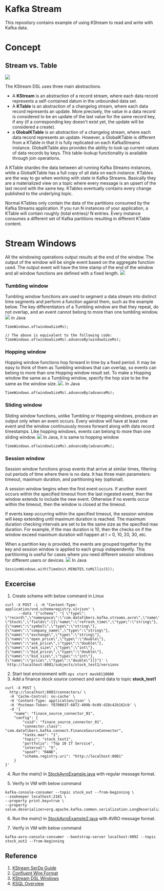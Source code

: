 # Kafka Stream
This repository contains example of using KStream to read and write with Kafka data.
# Concept
## Stream vs. Table
![](https://www.rittmanmead.com/blog/content/images/2017/09/StreamVSTableAcc.gif)

The KStream DSL uses three main abstractions. 
* A **KStream** is an abstraction of a record stream, where each data record represents a self-contained datum in the unbounded data set. 
* A **KTable** is an abstraction of a changelog stream, where each data record represents an update. More precisely, the value in a data record is considered to be an update of the last value for the same record key, if any (if a corresponding key doesn't exist yet, the update will be considered a create).
* a **GlobalKTable** is an abstraction of a changelog stream, where each data record represents an update. However, a GlobalKTable is different from a KTable in that it is fully replicated on each KafkaStreams instance. GlobalKTable also provides the ability to look up current values of data records by keys. This table-lookup functionality is available through join operations.

A KTable shardes the data between all running Kafka Streams instances, while a GlobalKTable has a full copy of all data on each instance. KTables are the way to go when working with state in Kafka Streams. Basically they are a materialized view on a topic where every message is an upsert of the last record with the same key. KTables eventually contains every change published to the underlying topic.

Normal KTables only contain the data of the partitions consumed by the Kafka Streams application. If you run N instances of your application, a KTable will contain roughly (total entries)/ N entries. Every instance consumes a different set of Kafka partitions resulting in different KTable content.

# Stream Windows
All the windowing operations output results at the end of the window. The output of the window will be single event based on the aggregate function used. The output event will have the time stamp of the end of the window and all window functions are defined with a fixed length.
![](https://docs.microsoft.com/en-us/azure/stream-analytics/media/stream-analytics-window-functions/stream-analytics-window-functions-conceptual.png)
### Tumbling window
Tumbling window functions are used to segment a data stream into distinct time segments and perform a function against them, such as the example below. The key differentiators of a Tumbling window are that they repeat, do not overlap, and an event cannot belong to more than one tumbling window.
![](https://docs.microsoft.com/en-us/azure/stream-analytics/media/stream-analytics-window-functions/stream-analytics-window-functions-tumbling-intro.png)
in Java
```
TimeWindows.of(windowSizeMs);

// The above is equivalent to the following code:
TimeWindows.of(windowSizeMs).advanceBy(windowSizeMs);
```
### Hopping window
Hopping window functions hop forward in time by a fixed period. It may be easy to think of them as Tumbling windows that can overlap, so events can belong to more than one Hopping window result set. To make a Hopping window the same as a Tumbling window, specify the hop size to be the same as the window size.
![](https://docs.microsoft.com/en-us/azure/stream-analytics/media/stream-analytics-window-functions/stream-analytics-window-functions-hopping-intro.png).
In Java
```
TimeWindows.of(windowSizeMs).advanceBy(advanceMs);
```
### Sliding window
Sliding window functions, unlike Tumbling or Hopping windows, produce an output only when an event occurs. Every window will have at least one event and the window continuously moves forward along with data record timestamps. Like hopping windows, events can belong to more than one sliding window.
![](https://docs.microsoft.com/en-us/azure/stream-analytics/media/stream-analytics-window-functions/stream-analytics-window-functions-sliding-intro.png)
In Java, it is same to hopping window
```
TimeWindows.of(windowSizeMs).advanceBy(advanceMs);
```
### Session window 
Session window functions group events that arrive at similar times, filtering out periods of time where there is no data. It has three main parameters: timeout, maximum duration, and partitioning key (optional).

A session window begins when the first event occurs. If another event occurs within the specified timeout from the last ingested event, then the window extends to include the new event. Otherwise if no events occur within the timeout, then the window is closed at the timeout.

If events keep occurring within the specified timeout, the session window will keep extending until maximum duration is reached. The maximum duration checking intervals are set to be the same size as the specified max duration. For example, if the max duration is 10, then the checks on if the window exceed maximum duration will happen at t = 0, 10, 20, 30, etc.

When a partition key is provided, the events are grouped together by the key and session window is applied to each group independently. This partitioning is useful for cases where you need different session windows for different users or devices.
![](https://docs.microsoft.com/en-us/azure/stream-analytics/media/stream-analytics-window-functions/stream-analytics-window-functions-session-intro.png)
In Java
```
SessionWindows.with(TimeUnit.MINUTES.toMillis(5));
```
## Excercise
1. Create schema with below command in Linux
```
curl -X POST -i -H "Content-Type: application/vnd.schemaregistry.v1+json" \
      --data '{"schema": "{ \"type\": \"record\",\"namespace\":\"com.datafibers.kafka.streams.avro\",\"name\": \"Stock\",\"fields\":[{\"name\":\"refresh_time\",\"type\":\"string\"},{\"name\":\"symbol\",\"type\":\"string\"},{\"name\":\"company_name\",\"type\":\"string\"},{\"name\":\"exchange\",\"type\":\"string\"},{\"name\":\"open_price\",\"type\":\"double\"},{\"name\":\"ask_price\",\"type\":\"double\"},{\"name\":\"ask_size\",\"type\":\"int\"},{\"name\":\"bid_price\",\"type\":\"double\"},{\"name\":\"bid_size\",\"type\":\"int\"},{\"name\":\"price\",\"type\":\"double\"}]}"}' \
 http://localhost:8081/subjects/stock_test1/versions
 ```
2. Start test environment with ```ops start mask0110000```
3. Add a finance stock source connect and send data to topic **stock_test1**
```
curl -X POST \
  http://localhost:8083/connectors/ \
  -H 'Cache-Control: no-cache' \
  -H 'Content-Type: application/json' \
  -H 'Postman-Token: f8700637-6872-409b-9c09-d28c42b162cb' \
  -d '{
    "name": "finace_source_connector_01",
    "config": {
    	"cuid": "finace_source_connector_01",
        "connector.class": "com.datafibers.kafka.connect.FinanceSourceConnector",
        "tasks.max": "1",
        "topic": "stock_test1",
        "portfolio": "Top 10 IT Service",
        "interval": "5",
        "spoof": "RAND",
        "schema.registry.uri": "http://localhost:8081"
    }
}'
```
4. Run the _main()_ in [StockAvroExample.java](https://github.com/datafibers/simple_stream/blob/master/df_stream_kafka/src/main/java/com/datafibers/kafka/streams/StockAvroExample.java) with regular message format.

5. Verify in VM with below command
```
kafka-console-consumer --topic stock_out --from-beginning \
--zookeeper localhost:2181 \
--property print.key=true \
--property value.deserializer=org.apache.kafka.common.serialization.LongDeserializer
```
6. Run the _main()_ in [StockAvroExample2.java](https://github.com/datafibers/simple_stream/blob/master/df_stream_kafka/src/main/java/com/datafibers/kafka/streams/StockAvroExample2.java) with AVRO message format.

7. Verify in VM with below command
```
kafka-avro-console-consumer --bootstrap-server localhost:9092 --topic stock_out2 --from-beginning
```

## Reference
1. [KStream SerDe Guide](https://docs.confluent.io/current/streams/developer-guide/datatypes.html#streams-developer-guide-serdes)
2. [Confluent Wire Format](https://docs.confluent.io/current/schema-registry/docs/serializer-formatter.html#wire-format)
3. [KStream DSL Windows](https://docs.confluent.io/current/streams/developer-guide/dsl-api.html#windowing)
4. [KSQL Overview](https://www.rittmanmead.com/blog/2017/10/ksql-streaming-sql-for-apache-kafka/)
